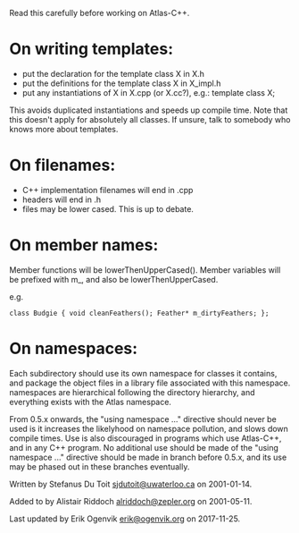 Read this carefully before working on Atlas-C++.

# On writing templates:

 - put the declaration for the template class X in X.h
 - put the definitions for the template class X in X_impl.h
 - put any instantiations of X in X.cpp (or X.cc?), e.g.:
     template class X<int>;

This avoids duplicated instantiations and speeds up compile time.
Note that this doesn't apply for absolutely all classes. If unsure,
talk to somebody who knows more about templates.

# On filenames:

 - C++ implementation filenames will end in .cpp
 - headers will end in .h
 - files may be lower cased. This is up to debate.

# On member names:

Member functions will be lowerThenUpperCased(). Member
variables will be prefixed with m_, and also be lowerThenUpperCased.

e.g.

```class Budgie { void cleanFeathers(); Feather* m_dirtyFeathers; };```

# On namespaces:

Each subdirectory should use its own namespace for classes it contains,
and package the object files in a library file associated with
this namespace. namespaces are hierarchical following the directory
hierarchy, and everything exists with the Atlas namespace.

From 0.5.x onwards, the "using namespace ..." directive should never be used
is it increases the likelyhood on namespace pollution, and slows down compile
times. Use is also discouraged in programs which use Atlas-C++, and 
in any C++ program. No additional use should be made of the
"using namespace ..." directive should be made in branch before 0.5.x, and
its use may be phased out in these branches eventually.

Written by Stefanus Du Toit <sjdutoit@uwaterloo.ca> on 2001-01-14.

Added to by Alistair Riddoch <alriddoch@zepler.org> on 2001-05-11.

Last updated by Erik Ogenvik <erik@ogenvik.org> on 2017-11-25.

